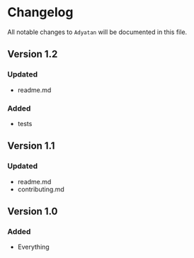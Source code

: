 # Changelog

All notable changes to `Adyatan` will be documented in this file.

## Version 1.2

### Updated
- readme.md

### Added
- tests

## Version 1.1

### Updated
- readme.md
- contributing.md

## Version 1.0

### Added
- Everything
